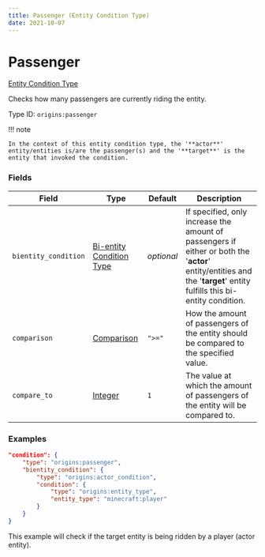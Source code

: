 ```yaml
---
title: Passenger (Entity Condition Type)
date: 2021-10-07
---
```


# Passenger

[Entity Condition Type](../entity_condition_types.md)

Checks how many passengers are currently riding the entity.

Type ID: `origins:passenger`


!!! note

    In the context of this entity condition type, the '**actor**' entity/entities is/are the passenger(s) and the '**target**' is the entity that invoked the condition.


### Fields

Field | Type | Default | Description
------|------|---------|-------------
`bientity_condition` | [Bi-entity Condition Type](../bientity_condition_types.md) | _optional_ | If specified, only increase the amount of passengers if either or both the '**actor**' entity/entities and the '**target**' entity fulfills this bi-entity condition.
`comparison` | [Comparison](../data_types/comparison.md) | `">="` | How the amount of passengers of the entity should be compared to the specified value.
`compare_to` | [Integer](../data_types/integer.md) | `1` | The value at which the amount of passengers of the entity will be compared to.


### Examples

```json
"condition": {
    "type": "origins:passenger",
    "bientity_condition": {
        "type": "origins:actor_condition",
        "condition": {
            "type": "origins:entity_type",
            "entity_type": "minecraft:player"
        }
    }
}
```

This example will check if the target entity is being ridden by a player (actor entity).
